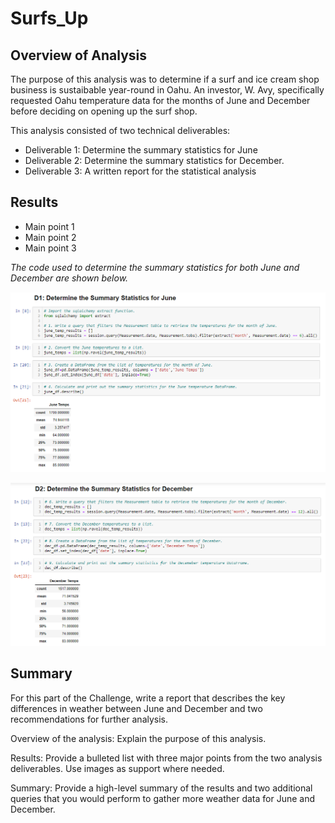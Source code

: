 # Surfs_Up

## Overview of Analysis
The purpose of this analysis was to determine if a surf and ice cream shop business is sustaibable year-round in Oahu. An investor, W. Avy, specifically requested Oahu temperature data for the months of June and December before deciding on opening up the surf shop.

This analysis consisted of two technical deliverables:

- Deliverable 1: Determine the summary statistics for June
- Deliverable 2: Determine the summary statistics for December.
- Deliverable 3: A written report for the statistical analysis

## Results

- Main point 1
- Main point 2
- Main point 3

*The code used to determine the summary statistics for both June and December are shown below.*

![Summary stats for June](https://github.com/Kcav18/surfs_up/blob/main/june_temps.png)

![Summary status for December](https://github.com/Kcav18/surfs_up/blob/main/dec_temps.png)



## Summary
For this part of the Challenge, write a report that describes the key differences in weather between June and December and two recommendations for further analysis.

Overview of the analysis: Explain the purpose of this analysis.

Results: Provide a bulleted list with three major points from the two analysis deliverables. Use images as support where needed.

Summary: Provide a high-level summary of the results and two additional queries that you would perform to gather more weather data for June and December.



